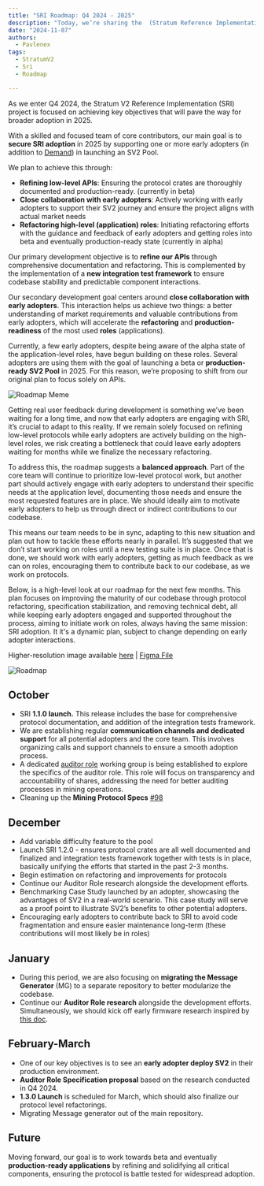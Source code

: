 ```yaml
---
title: "SRI Roadmap: Q4 2024 - 2025"
description: "Today, we’re sharing the  (Stratum Reference Implementation) roadmap providing insights into our ongoing work and the project's direction. Additionally, we are publishing the latest progress on Stratum V2 protocol specifications, further emphasizing our commitment to openness and building in public."
date: "2024-11-07"
authors:
  - Pavlenex
tags:
  - StratumV2
  - Sri
  - Roadmap

---
```

As we enter Q4 2024, the Stratum V2 Reference Implementation (SRI) project is focused on achieving key objectives that will pave the way for broader adoption in 2025. 

With a skilled and focused team of core contributors, our main goal is to **secure SRI adoption** in 2025 by supporting one or more early adopters (in addition to [Demand](https://www.dmnd.work)) in launching an SV2 Pool.

We plan to achieve this through:

- **Refining low-level APIs**: Ensuring the protocol crates are thoroughly documented and production-ready. (currently in beta)
- **Close collaboration with early adopters**: Actively working with early adopters to support their SV2 journey and ensure the project aligns with actual market needs
- **Refactoring high-level (application) roles**: Initiating refactoring efforts with the guidance and feedback of early adopters and getting roles into beta and eventually production-ready state (currently in alpha)

Our primary development objective is to **refine our APIs** through comprehensive documentation and refactoring. This is complemented by the implementation of a **new integration test framework** to ensure codebase stability and predictable component interactions.

Our secondary development goal centers around **close collaboration with early adopters**. This interaction helps us achieve two things: a better understanding of market requirements and valuable contributions from early adopters, which will accelerate the **refactoring** and **production-readiness** of the most used **roles** (applications).

Currently, a few early adopters, despite being aware of the alpha state of  the application-level roles, have begun building on these roles. Several adopters are using them with the goal of launching a beta or **production-ready SV2 Pool** in 2025. For this reason, we’re proposing to shift from our original plan to focus solely on APIs.

![Roadmap Meme](/assets/sri-roadmap-meme.jpg)

Getting real user feedback during development is something we’ve been waiting for a long time, and now that early adopters are engaging with SRI, it’s crucial to adapt to this reality. If we remain solely focused on refining low-level protocols while early adopters are actively building on the high-level roles, we risk creating a bottleneck that could leave early adopters waiting for months while we finalize the necessary refactoring. 

To address this, the roadmap suggests a **balanced approach**. Part of the core team will continue to prioritize low-level protocol work, but another part should actively engage with early adopters to understand their specific needs at the application level, documenting those needs and ensure the most requested features are in place. We should ideally aim to motivate early adopters to help us through direct or indirect contributions to our codebase. 

This means our team needs to be in sync, adapting to this new situation and plan out how to tackle these efforts nearly in parallel. It’s suggested that we don’t start working on roles until a new testing suite is in place. Once that is done, we should work with early adopters, getting as much feedback as we can on roles, encouraging them to contribute back to our codebase, as we work on protocols.

Below, is a high-level look at our roadmap for the next few months. This plan focuses on improving the maturity of our codebase through protocol refactoring, specification stabilization, and removing technical debt, all while keeping early adopters engaged and supported throughout the process, aiming to initiate work on roles,  always having the same mission: SRI adoption. It it's a dynamic plan, subject to change depending on early adopter interactions.

Higher-resolution image available [here](https://drive.google.com/file/d/1CWFt9o7NOFYfdJrgashLlsAagz7PBZxO/view?usp=sharing) | [Figma File](https://www.figma.com/design/JOgHHrAeRYLHjn6Hc2Hfle/SRI-Roadmap-2024%2F25?node-id=0-1&t=woeUq9LRsGTiT3Ly-1)

![Roadmap ](/assets//SRI-Roadmap-2024.png)

## October 
- SRI **1.1.0 launch.** This release includes the base for comprehensive protocol documentation, and addition of the integration tests framework.
- We are establishing regular **communication channels and dedicated support** for all potential adopters and the core team. This involves organizing calls and support channels to ensure a smooth adoption process.
- A dedicated [auditor role](https://github.com/stratum-mining/stratum/discussions/1052) working group is being established to explore the specifics of the auditor role. This role will focus on transparency and accountability of shares, addressing the need for better auditing processes in mining operations.
- Cleaning up the **Mining Protocol Specs** [#98](https://github.com/stratum-mining/sv2-spec/pull/98)

## December

- Add variable difficulty feature to the pool
- Launch SRI 1.2.0 - ensures protocol crates are all well documented and finalized and integration tests framework together with tests is in place, basically unifying the efforts that started in the past 2-3 months.
- Begin estimation on refactoring and improvements for protocols
- Continue our Auditor Role research alongside the development efforts. 
- Benchmarking Case Study launched by an adopter, showcasing the advantages of SV2 in a real-world scenario. This case study will serve as a proof point to illustrate SV2’s benefits to other potential adopters.
- Encouraging early adopters to contribute back to SRI to avoid code fragmentation and ensure easier maintenance long-term (these contributions will most likely be in roles)
 
## January
- During this period, we are also focusing on **migrating the Message Generator** (MG) to a separate repository to better modularize the codebase.
- Continue our **Auditor Role research** alongside the development efforts. 
Simultaneously, we should kick off early firmware research inspired by [this doc](https://docs.google.com/document/u/1/d/1iW48-Y4Xvr2IN7PU_9xYw-i5wReCQ98SyliI55_LSos/edit). 

## February-March
- One of our key objectives is to see an **early adopter deploy SV2** in their production environment. 
- **Auditor Role Specification proposal** based on the research conducted in Q4 2024.
- **1.3.0 Launch** is scheduled for March, which should also finalize our protocol level refactorings.
- Migrating Message generator out of the main repository.

## Future 

Moving forward, our goal is to work towards beta and eventually **production-ready applications** by refining and solidifying all critical components, ensuring the protocol is battle tested for widespread adoption.
